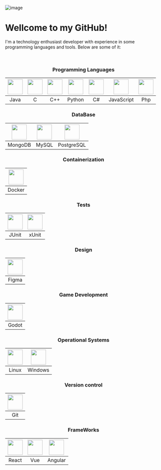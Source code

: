 ![image](https://github.com/nandovx/nandovx/assets/20803647/ed05adc6-13b7-4110-bb04-d1ae95bbe892)<h1>Wellcome to my GitHub!</h1>
<p>I'm a technology enthusiast developer with experience in some programming languages and tools. Below are some of it:</p>
</br>

<div align="center">

### Programming Languages
| <img src="https://img.icons8.com/color/48/000000/java-coffee-cup-logo.png" width="48"> | <img src="https://img.icons8.com/color/48/000000/c-programming.png" width="48"> | <img src="https://img.icons8.com/color/48/000000/c-plus-plus-logo.png" width="48"> | <img src="https://img.icons8.com/color/48/000000/python.png" width="48"> | <img src="https://img.icons8.com/?size=100&id=45490&format=png&color=000000" width="48"> | <img src="https://icons8.com/icon/108784/javascript" width="48"> | <img src="https://icons8.com/icon/13460/php" width="48"> |
|:---:|:---:|:---:|:---:|:---:|:---:|:---:|
| Java | C | C++ | Python | C# | JavaScript | Php |

### DataBase
| <img src="https://img.icons8.com/color/48/000000/mongodb.png" width="48"> | <img src="https://img.icons8.com/color/48/000000/mysql-logo.png" width="48"> | <img src="https://img.icons8.com/color/48/000000/postgreesql.png" width="48"> |
|:---:|:---:|:---:|
| MongoDB | MySQL | PostgreSQL |

### Containerization
| <img src="https://img.icons8.com/color/48/000000/docker.png" width="48"> |
|:---:|
| Docker |

### Tests
| <img src="https://img.icons8.com/ios-filled/50/000000/java-eclipse.png" width="48"> | <img src="https://img.icons8.com/windows/48/000000/unit-test.png" width="48"> |
|:---:|:---:|
| JUnit | xUnit |

### Design
| <img src="https://img.icons8.com/windows/32/000000/figma.png" width="48"> |
|:---:|
| Figma |

### Game Development
| <img src="https://img.icons8.com/windows/48/000000/godot-engine.png" width="48"> |
|:---:|
| Godot |

### Operational Systems
| <img src="https://img.icons8.com/color/48/000000/linux.png" width="48"> | <img src="https://img.icons8.com/color/48/000000/windows-10.png" width="48"> |
|:---:|:---:|
| Linux | Windows |

### Version control
| <img src="https://img.icons8.com/color/48/000000/git.png" width="48"> |
|:---:|
| Git |

### FrameWorks
| <img src="https://icons8.com/icon/bzf0DqjXFHIW/react" width="48"> | <img src="https://icons8.com/icon/rY6agKizO9eb/vue-js" width="48"> | <img src="https://icons8.com/icon/71257/angularjs" width="48"> |
|:---:|:---:|:---:|
| React | Vue | Angular |

</div>
